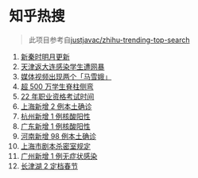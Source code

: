 # 知乎热搜

> 此项目参考自[justjavac/zhihu-trending-top-search](https://github.com/justjavac/zhihu-trending-top-search/blob/main/utils.ts)

<!-- BEGIN -->
  <!-- 最后更新时间:Fri Jan 14 2022 12:18:58 GMT+0000 (Coordinated Universal Time) -->
  1. [新秦时明月更新](https://www.zhihu.com/search?q=新秦时明月)
1. [天津返大连感染学生遭网暴](https://www.zhihu.com/search?q=感染学生被网暴)
1. [媒体视频出现两个「马雪娥」](https://www.zhihu.com/search?q=马雪娥)
1. [超 500 万学生脊柱侧弯](https://www.zhihu.com/search?q=脊柱侧弯)
1. [22 年职业资格考试时间](https://www.zhihu.com/search?q=职业资格考试时间)
1. [上海新增 2 例本土确诊](https://www.zhihu.com/search?q=上海疫情)
1. [杭州新增 1 例核酸阳性](https://www.zhihu.com/search?q=杭州疫情)
1. [广东新增 1 例核酸阳性](https://www.zhihu.com/search?q=广东疫情)
1. [河南新增 98 例本土确诊](https://www.zhihu.com/search?q=河南疫情)
1. [上海市剧本杀密室规定](https://www.zhihu.com/search?q=剧本杀)
1. [广州新增 1 例无症状感染](https://www.zhihu.com/search?q=广州疫情)
1. [长津湖 2 定档春节](https://www.zhihu.com/search?q=水门桥)
  <!-- END -->